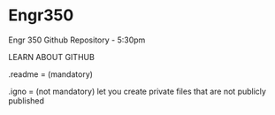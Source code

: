 # Engr350
Engr 350 Github Repository - 5:30pm

LEARN ABOUT GITHUB

.readme = (mandatory)

.igno = (not mandatory) let you create private files that are not publicly published
